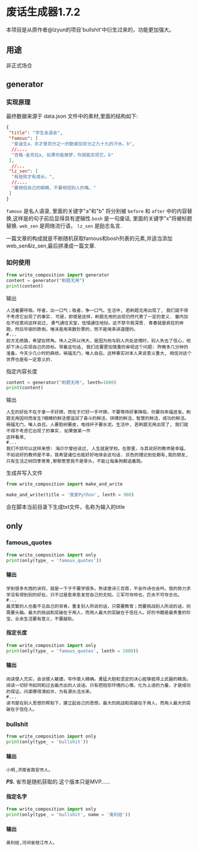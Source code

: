 # 废话生成器1.7.2

本项目是从原作者@lzyun的项目'bullshit'中衍生过来的，功能更加强大。

## 用途

非正式场合

## generator
### 实现原理

最终数据来源于 data.json 文件中的素材,里面的结构如下:

```json
{
 "title": "学生会退会",
 "famous": [
  "爱迪生a，天才是百分之一的勤奋加百分之九十九的汗水。b",
  //....
  "吉格·金克拉a, 如果你能做梦，你就能实现它。b"
 ],
  //...
 "lz_sen": [
  "有挫败才有成长。",
  //....
  "要相信自己的眼睛，不要相信别人的嘴。"
 ]
}
```

`famous` 是名人语录, 里面的关键字"a"和"b" 将分别被 `before` 和 `after` 中的内容替换,这样是的句子前后显得具有逻辑性.`bosh` 是一句废话, 里面的关键字"x"将被标题替换.
`web_sen` 是网络流行语， `lz_sen` 是励志名言.

一篇文章的构成就是不断随机获取famous和bosh列表的元素,并适当添加web_sen&lz_sen,最后拼凑成一篇文章.

### 如何使用

```python
from write_composition import generator
content = generator("刷题无用")
print(content)
```
输出

```
人活着要呼吸。呼者，出一口气；吸者，争一口气。生活中, 若刷题无用出现了, 我们就不得不考虑它出现了的事实. 可是，即使是这样，刷题无用的出现仍然代表了一定的意义. 塞内加在不经意间这样说过, 勇气通往天堂，怯懦通往地狱。这不禁令我深思. 青春就是疯狂的奔跑，然后华丽的跌倒。唾沫是用来数钞票的，而不是用来讲道理的。
#...
前方无绝路，希望在转角。伟人之所以伟大，是因为他与别人共处逆境时，别人失去了信心，他却下决心实现自己的目标。带着这句话, 我们还要更加慎重的审视这个问题: 昨晚多几分钟的准备，今天少几小时的麻烦。祸福无门，唯人自召。这种事实对本人来说意义重大, 相信对这个世界也是有一定意义的.
```

指定内容长度

```python
content = generator("刷题无用", lenth=1000)
print(content)
```

输出
```
人生的好处不在于拿一手好牌，而在于打好一手坏牌。不要等待好事降临，你要向幸福进发。刷题无用因何而发生?眼睛的鲜活便滋润了奋斗的鲜活，拼搏的鲜活，智慧的鲜活，成功的鲜活。祸福无门，唯人自召。人要脸树要皮，电线杆子要水泥。生活中, 若刷题无用出现了, 我们就不得不考虑它出现了的事实. 如果做某一件
这样看来, 
#...
我们不妨可以这样来想: 海贝尔曾经说过, 人生就是学校。在那里，与其说好的教师是幸福，不如说好的教师是不幸。我希望诸位也能好好地体会这句话. 灰色的理论到处都有,我的朋友,只有生活之树四季常青,郁郁葱葱我不是骨头，不能让每条狗都追着跑。
```

生成并写入文件

```python
from write_composition import make_and_write

make_and_write(title = '我爱Python', lenth = 900)
```

会在脚本当前目录下生成txt文件，名称为输入的title

## only

### famous_quotes

```python
from write_composition import only
print(only(type_ = 'famous_quotes'))
```
#### 输出
```
学到很多东西的诀窍，就是一下子不要学很多。熟读唐诗三百首，不会作诗也会吟。我的努力求学没有得到别的好处，只不过是愈来愈发觉自己的无知。三军可夺帅也，匹夫不可夺志也。
#...
最灵繁的人也看不见自己的背脊。重复别人所说的话，只需要教育；而要挑战别人所说的话，则需要头脑。最大的挑战和突破在于用人，而用人最大的突破在于信任人。好的书籍是最贵重的珍宝。业余生活要有意义，不要越轨。
```
#### 指定长度
```python
from write_composition import only
print(only(type_ = 'famous_quotes', lenth = 1000))
```
#### 输出
```
阅读使人充实，会谈使人敏捷，写作使人精确。勇猛大胆和坚定的决心能够抵得上武器的精良。阅读一切好书如同和过去最杰出的人谈话。只有把抱怨环境的心情，化为上进的力量，才是成功的保证。问渠哪得清如许，为有源头活水来。
#...
读书是在别人思想的帮助下，建立起自己的思想。最大的挑战和突破在于用人，而用人最大的突破在于信任人。
```

### bullshit

```python
from write_composition import only
print(only(type_ = 'bullshit'))
```
#### 输出
```
小明,济南省南安市人。
```
_**PS.**_ 省市是随机获取的.这个版本只是MVP……

#### 指定名字

```python
from write_composition import only
print(only(type_ = 'bullshit', name = '奥利给'))
```
#### 输出
```
奥利给,河间省枝江市人。
```